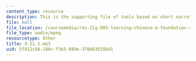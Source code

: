 ```yaml
---
content_type: resource
description: This is the supporting file of tools based on short narratives.
file: null
file_location: /coursemedia/res-21g-003-learning-chinese-a-foundation-course-in-mandarin-spring-2011/5f812c56188cf3b5089e370d638356d1_4.11.1.mp3
file_type: audio/mpeg
resourcetype: Other
title: 4.11.1.mp3
uid: 5f812c56-188c-f3b5-089e-370d638356d1
---
```

